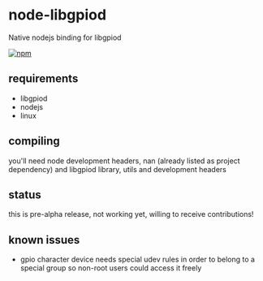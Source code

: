 # node-libgpiod

Native nodejs binding for libgpiod

[![npm](https://img.shields.io/npm/v/node-libgpiod?style=plastic)](https://www.npmjs.com/package/node-libgpiod)

## requirements

- libgpiod
- nodejs
- linux

## compiling

you'll need node development headers, nan (already listed as project dependency)
and libgpiod library, utils and development headers

## status

this is pre-alpha release, not working yet, willing to receive contributions!

## known issues

- gpio character device needs special udev rules in order to belong to a special
  group so non-root users could access it freely
